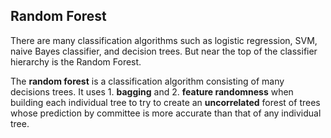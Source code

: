 ## Random Forest

There are many classification algorithms such as logistic regression, SVM, naive Bayes classifier, and decision trees. But near the top of the classifier hierarchy is the Random Forest.

The **random forest** is a classification algorithm consisting of many decisions trees. It uses 1. **bagging** and 2. **feature randomness** when building each individual tree to try to create an **uncorrelated** forest of trees whose prediction by committee is more accurate than that of any individual tree.

